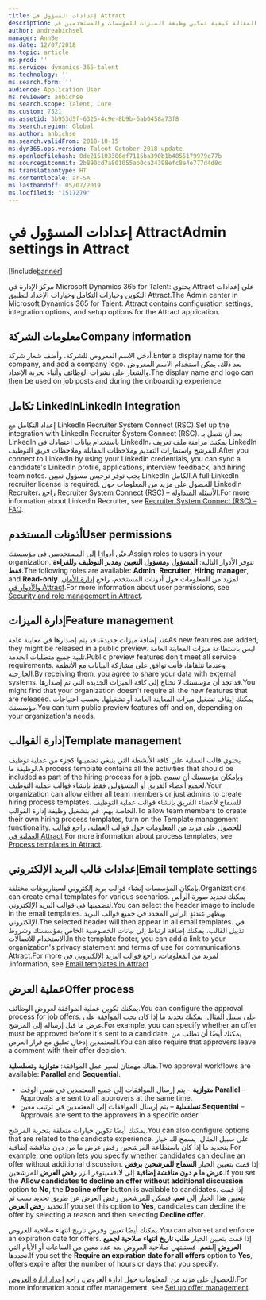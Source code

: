 ```yaml
---
title: إعدادات المسؤول في Attract
description: تشرح هذه المقالة كيفية تمكين وظيفة الميزات للمؤسسات والمستخدمين في Attract.
author: andreabichsel
manager: AnnBe
ms.date: 12/07/2018
ms.topic: article
ms.prod: ''
ms.service: dynamics-365-talent
ms.technology: ''
ms.search.form: ''
audience: Application User
ms.reviewer: anbichse
ms.search.scope: Talent, Core
ms.custom: 7521
ms.assetid: 3b953d5f-6325-4c9e-8b9b-6ab0458a73f8
ms.search.region: Global
ms.author: anbichse
ms.search.validFrom: 2018-10-15
ms.dyn365.ops.version: Talent October 2018 update
ms.openlocfilehash: 0de215103306ef7115ba390b1b4855179979c77b
ms.sourcegitcommit: 2b890cd7a801055ab0ca24398efc8e4e777d4d8c
ms.translationtype: HT
ms.contentlocale: ar-SA
ms.lasthandoff: 05/07/2019
ms.locfileid: "1517279"
---
```

# <a name="admin-settings-in-attract"></a><span data-ttu-id="4ddc9-103">إعدادات المسؤول في Attract</span><span class="sxs-lookup"><span data-stu-id="4ddc9-103">Admin settings in Attract</span></span>
[!include[banner](../includes/banner.md)]

<span data-ttu-id="4ddc9-104">مركز الإدارة في Microsoft Dynamics 365 for Talent: يحتوي Attract على إعدادات التكوين وخيارات التكامل وخيارات الإعداد لتطبيق Attract.</span><span class="sxs-lookup"><span data-stu-id="4ddc9-104">The Admin center in Microsoft Dynamics 365 for Talent: Attract contains configuration settings, integration options, and setup options for the Attract application.</span></span>

## <a name="company-information"></a><span data-ttu-id="4ddc9-105">معلومات الشركة</span><span class="sxs-lookup"><span data-stu-id="4ddc9-105">Company information</span></span>

<span data-ttu-id="4ddc9-106">أدخل الاسم المعروض للشركة، وأضف شعار شركة.</span><span class="sxs-lookup"><span data-stu-id="4ddc9-106">Enter a display name for the company, and add a company logo.</span></span> <span data-ttu-id="4ddc9-107">بعد ذلك، يمكن استخدام الاسم المعروض والشعار على نشرات الوظائف وأثناء تجربة الإعداد.</span><span class="sxs-lookup"><span data-stu-id="4ddc9-107">The display name and logo can then be used on job posts and during the onboarding experience.</span></span>

## <a name="linkedin-integration"></a><span data-ttu-id="4ddc9-108">تكامل LinkedIn</span><span class="sxs-lookup"><span data-stu-id="4ddc9-108">LinkedIn Integration</span></span>

<span data-ttu-id="4ddc9-109">إعداد التكامل مع LinkedIn Recruiter System Connect (RSC).</span><span class="sxs-lookup"><span data-stu-id="4ddc9-109">Set up the integration with LinkedIn Recruiter System Connect (RSC).</span></span> <span data-ttu-id="4ddc9-110">بعد أن تتصل بـ LinkedIn باستخدام بيانات اعتمادك في LinkedIn، يمكنك مزامنة ملف تعريف LinkedIn للمرشح واستمارات التقديم وملاحظات المقابلة وملاحظات فريق التوظيف.</span><span class="sxs-lookup"><span data-stu-id="4ddc9-110">After you connect to LinkedIn by using your LinkedIn credentials, you can sync a candidate's LinkedIn profile, applications, interview feedback, and hiring team notes.</span></span> <span data-ttu-id="4ddc9-111">يجب توفر ترخيص مسؤول تعيين LinkedIn الكامل.</span><span class="sxs-lookup"><span data-stu-id="4ddc9-111">A full LinkedIn recruiter license is required.</span></span> <span data-ttu-id="4ddc9-112">للحصول على مزيد من المعلومات حول LinkedIn Recruiter، راجع [Recruiter System Connect (RSC) – الأسئلة المتداولة](https://www.linkedin.com/help/recruiter/answer/90483).</span><span class="sxs-lookup"><span data-stu-id="4ddc9-112">For more information about LinkedIn Recruiter, see [Recruiter System Connect (RSC) – FAQ](https://www.linkedin.com/help/recruiter/answer/90483).</span></span>

## <a name="user-permissions"></a><span data-ttu-id="4ddc9-113">أذونات المستخدم</span><span class="sxs-lookup"><span data-stu-id="4ddc9-113">User permissions</span></span>

<span data-ttu-id="4ddc9-114">عيّن أدوارًا إلى المستخدمين في مؤسستك.</span><span class="sxs-lookup"><span data-stu-id="4ddc9-114">Assign roles to users in your organization.</span></span> <span data-ttu-id="4ddc9-115">تتوفر الأدوار التالية: **المسؤول** و**مسؤول التعيين** و**مدير التوظيف** و**للقراءة فقط**.</span><span class="sxs-lookup"><span data-stu-id="4ddc9-115">The following roles are available: **Admin**, **Recruiter**, **Hiring manager**, and **Read-only**.</span></span> <span data-ttu-id="4ddc9-116">لمزيد من المعلومات حول أذونات المستخدم، راجع [إدارة الأمان والأدوار في Attract‬](./security-attract.md).</span><span class="sxs-lookup"><span data-stu-id="4ddc9-116">For more information about user permissions, see [Security and role management in Attract](./security-attract.md).</span></span>

## <a name="feature-management"></a><span data-ttu-id="4ddc9-117">إدارة الميزات</span><span class="sxs-lookup"><span data-stu-id="4ddc9-117">Feature management</span></span>

<span data-ttu-id="4ddc9-118">عند إضافة ميزات جديدة، قد يتم إصدارها في معاينة عامة</span><span class="sxs-lookup"><span data-stu-id="4ddc9-118">As new features are added, they might be released in a public preview.</span></span> <span data-ttu-id="4ddc9-119">ليس باستطاعة ميزات المعاينة العامة تلبية جميع متطلبات الخدمة.</span><span class="sxs-lookup"><span data-stu-id="4ddc9-119">Public preview features don't meet all service requirements.</span></span> <span data-ttu-id="4ddc9-120">وعندما تتلقاها، فأنت توافق على مشاركة البيانات مع الأنظمة الخارجية.</span><span class="sxs-lookup"><span data-stu-id="4ddc9-120">By receiving them, you agree to share your data with external systems.</span></span> <span data-ttu-id="4ddc9-121">قد تجد أن مؤسستك لا تحتاج إلى كافة الميزات الجديدة التي تم إصدارها.</span><span class="sxs-lookup"><span data-stu-id="4ddc9-121">You might find that your organization doesn't require all the new features that are released.</span></span> <span data-ttu-id="4ddc9-122">يمكنك إيقاف تشغيل ميزات المعاينة العامة أو تشغيلهاـ بحسب احتياجات مؤسستك.</span><span class="sxs-lookup"><span data-stu-id="4ddc9-122">You can turn public preview features off and on, depending on your organization's needs.</span></span>

## <a name="template-management"></a><span data-ttu-id="4ddc9-123">إدارة القوالب</span><span class="sxs-lookup"><span data-stu-id="4ddc9-123">Template management</span></span>

<span data-ttu-id="4ddc9-124">يحتوي قالب العملية على كافة الأنشطة التي ينبغي تضمينها كجزء من عملية توظيف لوظيفة ما.</span><span class="sxs-lookup"><span data-stu-id="4ddc9-124">A process template contains all the activities that should be included as part of the hiring process for a job.</span></span> <span data-ttu-id="4ddc9-125">وبإمكان مؤسستك أن تسمح لجميع أعضاء الفريق أو المسؤولين فقط بإنشاء قوالب عملية التوظيف.</span><span class="sxs-lookup"><span data-stu-id="4ddc9-125">Your organization can allow either all team members or just admins to create hiring process templates.</span></span> <span data-ttu-id="4ddc9-126">للسماح لأعضاء الفريق بإنشاء قوالب عملية التوظيف الخاصة بهم، قم بتشغيل وظيفة إدارة القوالب.</span><span class="sxs-lookup"><span data-stu-id="4ddc9-126">To allow team members to create their own hiring process templates, turn on the Template management functionality.</span></span> <span data-ttu-id="4ddc9-127">للحصول على مزيد من المعلومات حول قوالب العملية، راجع [قوالب العملية في Attract‎](./process-templates-attract.md).</span><span class="sxs-lookup"><span data-stu-id="4ddc9-127">For more information about process templates, see [Process templates in Attract](./process-templates-attract.md).</span></span>

## <a name="email-template-settings"></a><span data-ttu-id="4ddc9-128">إعدادات قالب البريد الإلكتروني</span><span class="sxs-lookup"><span data-stu-id="4ddc9-128">Email template settings</span></span>

<span data-ttu-id="4ddc9-129">بإمكان المؤسسات إنشاء قوالب بريد إلكتروني لسيناريوهات مختلفة.</span><span class="sxs-lookup"><span data-stu-id="4ddc9-129">Organizations can create email templates for various scenarios.</span></span> <span data-ttu-id="4ddc9-130">يمكنك تحديد صورة الرأس لتضمينها في قوالب البريد الإلكتروني.</span><span class="sxs-lookup"><span data-stu-id="4ddc9-130">You can select the header image to include in the email templates.</span></span> <span data-ttu-id="4ddc9-131">ويظهر عندئذٍ الرأس المحدد في جميع قوالب البريد الإلكتروني.</span><span class="sxs-lookup"><span data-stu-id="4ddc9-131">The selected header will then appear in all email templates.</span></span> <span data-ttu-id="4ddc9-132">في تذييل القالب، يمكنك إضافة ارتباط إلى بيانات الخصوصية الخاص بمؤسستك وشروط الاستخدام للاتصالات.</span><span class="sxs-lookup"><span data-stu-id="4ddc9-132">In the template footer, you can add a link to your organization's privacy statement and terms of use for communications.</span></span> <span data-ttu-id="4ddc9-133">لمزيد من المعلومات، راجع [‬‏‫قوالب البريد الإلكتروني في Attract‎](./email-templates.md).</span><span class="sxs-lookup"><span data-stu-id="4ddc9-133">For more information, see [Email templates in Attract](./email-templates.md).</span></span>

## <a name="offer-process"></a><span data-ttu-id="4ddc9-134">عملية العرض</span><span class="sxs-lookup"><span data-stu-id="4ddc9-134">Offer process</span></span>

<span data-ttu-id="4ddc9-135">يمكنك تكوين عملية الموافقة لعروض الوظائف.</span><span class="sxs-lookup"><span data-stu-id="4ddc9-135">You can configure the approval process for job offers.</span></span> <span data-ttu-id="4ddc9-136">على سبيل المثال، يمكنك تحديد ما إذا كان يجب الموافقة على عرض ما قبل إرساله إلى المرشح.</span><span class="sxs-lookup"><span data-stu-id="4ddc9-136">For example, you can specify whether an offer must be approved before it's sent to a candidate.</span></span> <span data-ttu-id="4ddc9-137">يمكنك أيضًا أن تطلب من المعتمدين إدخال تعليق مع قرار العرض.</span><span class="sxs-lookup"><span data-stu-id="4ddc9-137">You can also require that approvers leave a comment with their offer decision.</span></span>

<span data-ttu-id="4ddc9-138">هناك مهمتان لسير عمل الموافقة: **متوازية** و**تسلسلية**.</span><span class="sxs-lookup"><span data-stu-id="4ddc9-138">Two approval workflows are available: **Parallel** and **Sequential**.</span></span>

- <span data-ttu-id="4ddc9-139">**متوازية** – يتم إرسال الموافقات إلى جميع المعتمدين في نفس الوقت.</span><span class="sxs-lookup"><span data-stu-id="4ddc9-139">**Parallel** – Approvals are sent to all approvers at the same time.</span></span>
- <span data-ttu-id="4ddc9-140">**تسلسلية** – يتم إرسال الموافقات إلى المعتمدين في ترتيب معين.</span><span class="sxs-lookup"><span data-stu-id="4ddc9-140">**Sequential** – Approvals are sent to the approvers in a specific order.</span></span>

<span data-ttu-id="4ddc9-141">يمكنك أيضًا تكوين خيارات متعلقة بتجربة المرشح.</span><span class="sxs-lookup"><span data-stu-id="4ddc9-141">You can also configure options that are related to the candidate experience.</span></span> <span data-ttu-id="4ddc9-142">على سبيل المثال، يسمح لك خيار بتحديد ما إذا كان باستطاعة المرشحين رفض عرض ما من دون مناقشة إضافية.</span><span class="sxs-lookup"><span data-stu-id="4ddc9-142">For example, one option lets you specify whether candidates can decline an offer without additional discussion.</span></span> <span data-ttu-id="4ddc9-143">إذا قمت بتعيين الخيار **السماح للمرشحين برفض عرض ما م دون مناقشة إضافية** إلى **لا**،فسيتوفر الزر **رفض العرض** للمرشحين.</span><span class="sxs-lookup"><span data-stu-id="4ddc9-143">If you set the **Allow candidates to decline an offer without additional discussion** option to **No**, the **Decline offer** button is available to candidates.</span></span> <span data-ttu-id="4ddc9-144">إذا قمت بتعيين هذا الخيار إلى **نعم**، فيمكن للمرشحين رفض العرض عن طريق تحديد سبب ثم تحديد **رفض العرض**.</span><span class="sxs-lookup"><span data-stu-id="4ddc9-144">If you set this option to **Yes**, candidates can decline the offer by selecting a reason and then selecting **Decline offer**.</span></span>

<span data-ttu-id="4ddc9-145">يمكنك أيضًا تعيين وفرض تاريخ انتهاء صلاحية للعروض.</span><span class="sxs-lookup"><span data-stu-id="4ddc9-145">You can also set and enforce an expiration date for offers.</span></span> <span data-ttu-id="4ddc9-146">إذا قمت بتعيين الخيار **طلب تاريخ انتهاء صلاحية لجميع العروض** إلى**نعم**، فستنتهي صلاحية العروض بعد عدد معين من الساعات أو الأيام التي تحددها.</span><span class="sxs-lookup"><span data-stu-id="4ddc9-146">If you set the **Require an expiration date for all offers** option to **Yes**, offers expire after the number of hours or days that you specify.</span></span>

<span data-ttu-id="4ddc9-147">للحصول على مزيد من المعلومات حول إدارة العروض، راجع [إعداد إدارة العروض](./offer-setup.md).</span><span class="sxs-lookup"><span data-stu-id="4ddc9-147">For more information about offer management, see [Set up offer management](./offer-setup.md).</span></span>
